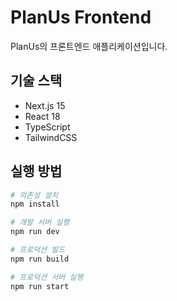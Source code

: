 # PlanUs Frontend

PlanUs의 프론트엔드 애플리케이션입니다.

## 기술 스택
- Next.js 15
- React 18
- TypeScript
- TailwindCSS

## 실행 방법
```bash
# 의존성 설치
npm install

# 개발 서버 실행
npm run dev

# 프로덕션 빌드
npm run build

# 프로덕션 서버 실행
npm run start
```